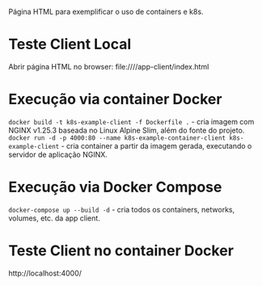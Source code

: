 Página HTML para exemplificar o uso de containers e k8s.

# Teste Client Local
Abrir página HTML no browser:
    file:///<caminho-projeto>/app-client/index.html

# Execução via container Docker
`docker build -t k8s-example-client -f Dockerfile .` - cria imagem com NGINX v1.25.3 baseada no Linux Alpine Slim, além do fonte do projeto.
`docker run -d -p 4000:80 --name k8s-example-container-client k8s-example-client` - cria container a partir da imagem gerada, executando o servidor de aplicação NGINX.

# Execução via Docker Compose
`docker-compose up --build -d` - cria todos os containers, networks, volumes, etc. da app client.

# Teste Client no container Docker
http://localhost:4000/